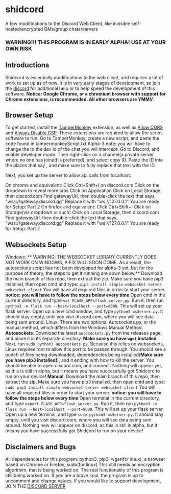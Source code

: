 # shidcord
A few modifications to the Discord Web Client, like invisible self-hosted/encrypted DMs/group chats/servers

### WARNING!!! THIS PROGRAM IS IN EARLY ALPHA! USE AT YOUR OWN RISK

## Introductions
Shidcord is essentially modifications to the web client, and requires a lot of work to set up as of now.
It is in very early stages of development, so join the [discord](https://discord.gg/YZW6tZBJ2k) for additional help or to help speed the development of this software.
**Notice: Google Chrome, or a chromium browser with support for Chrome extensions, is recommended. All other browsers are YMMV.**


## Browser Setup
To get started, install the [TamperMonkey](https://www.tampermonkey.net) extension, as well as [Allow CORS](https://chrome.google.com/webstore/detail/allow-cors-access-control/lhobafahddgcelffkeicbaginigeejlf) and [Always Disable CSP](https://chrome.google.com/webstore/detail/always-disable-content-se/ffelghdomoehpceihalcnbmnodohkibj). These extensions are required to allow the script software to run.
Go to TamperMonkey, create a new script, and paste the code found in tampermonkeyScript.txt
Alpha-3 note: you will have to change the <channel id> to the dev id of the chat you will intercept. Go to Discord, and enable developer mode. Then right-click on a channel(a private server where no one has joined is preferred), and select copy ID. Paste the ID into the places that say <Channel ID>, and make sure to fully replace that text with the ID.
  
Next, you set up the server to allow api calls from localhost.

On chrome and equivalent:
  Click Ctrl+Shift+I on discord.com
  Click on the dropdown to reveal more tabs
  Click on Application
  Click on Local Storage, then discord.com
  Find gatewayUrl, then double-click the text that says, "wss://gateway.discord.gg"
  Replace it with "ws://127.0.0.1"
  You are ready for Setup: Part 2
On firefox and equivalent:
  Click Ctrl+Shift+I
  Click on Storage(via dropdown or such)
  Click on Local Storage, then discord.com
  Find gatewayUrl, then double-click the text that says, "wss://gateway.discord.gg"
  Replace it with "ws://127.0.0.1"
  You are ready for Setup: Part 2

## Websockets Setup
Windows: ** WARNING: THE WEBSOCKET LIBRARY CURRENTLY DOES NOT WORK ON WINDOWS, A FIX WILL SOON COME. As a result, the autosockets script has not been developed for alpha-3 yet, but for the purpose of theory, the steps to get it running are down below.**
  Download the main branch of this repo, then extract the zip. Make sure you have pip3 installed, then open cmd and type: `pip3 install simple-websocket-server websocket-client` You will have all required files in order to start your server. 
  **notice: you will have to follow the steps below every time**
  Open cmd in the current directory, and type `set FLASK_APP=flask_server.py`. Run it, then run `python3 -m flask run --host=localhost --port=8000`. This will set up your flask server.
  Open up a new cmd window, and type `python3 wsServer.py`. It should stay empty, until you visit discord.com, where you will see data being sent around.
Linux: There are two options. Autosockets.py, or the manual method, which differs from the Windows Manual Method.
  **Autosockets**:
    Download the latest `autosockets.py` from the releases page, and place it in its separate directory. **Make sure you have `wget` installed**
    Next, run `sudo python3 autosockets.py`. Because this relies on websockets, Linux requires root to allow this port to be passed through. You should see a bunch of files being downloaded, dependencies being installed(**Make sure you have pip3 installed!**), and it ending with how to kill the server. You should be able to open discord.com, and connect. Nothing will appear yet, as this is still in alpha, but it means you have successfully got Shidcord to run on your device!
   **Manual**:
    Download the main branch of this repo, then extract the zip. Make sure you have pip3 installed, then open cmd and type: `sudo pip3 install simple-websocket-server websocket-client` You will have all required files in order to start your server. 
  **notice: you will have to follow the steps below every time**
  Open terminal in the current directory, and type `export FLASK_APP=flask_server.py`. Run it, then run `python3 -m flask run --host=localhost --port=8000`. This will set up your flask server.
  Open up a new terminal, and type `sudo python3 wsServer.py`. It should stay empty, until you visit discord.com, where you will see data being sent around. Nothing new will appear on discord, as this is still in alpha, but it means you have successfully got Shidcord to run on your device!
  
  
## Disclaimers and Bugs
  All dependencies for this program: python3, pip3, wget(for linux), a browser based on Chrome or Firefox, sudo(for linux)
  This still needs an encryption algorithim, that is being worked on.
  The real functionality of this program is still being worked on. If you are a brave soul, the program is up to uncomment and change values.
  If you would like to support development, JOIN THE [DISCORD SERVER](https://discord.gg/YZW6tZBJ2k)
